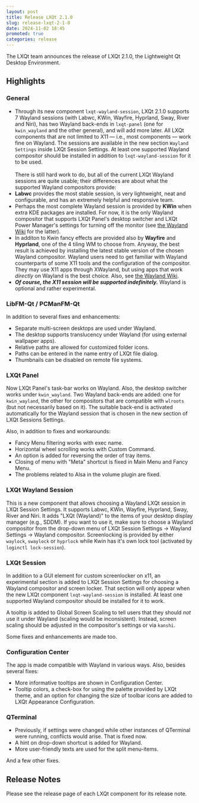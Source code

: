 ```yaml
---
layout: post
title: Release LXQt 2.1.0
slug: release-lxqt-2-1-0
date: 2024-11-02 18:45
promoted: true
categories: release
---
```


The LXQt team announces the release of LXQt 2.1.0, the Lightweight Qt Desktop Environment.

## Highlights

### General

 * Through its new component `lxqt-wayland-session`, LXQt 2.1.0 supports 7 Wayland sessions (with Labwc, KWin, Wayfire, Hyprland, Sway, River and Niri), has two Wayland back-ends in `lxqt-panel` (one for `kwin_wayland` and the other general), and will add more later. All LXQt components that are not limited to X11 — i.e., most components — work fine on Wayland. The sessions are available in the new section `Wayland Settings` inside LXQt Session Settings. At least one supported Wayland compositor should be installed in addition to `lxqt-wayland-session` for it to be used. <br/><br/>
There is still hard work to do, but all of the current LXQt Wayland sessions are quite usable; their differences are about what the supported Wayland compositors provide:
 * **Labwc** provides the most stable session, is very lightweight, neat and configurable, and has an extremely helpful and responsive team.
 * Perhaps the most complete Wayland session is provided by **KWin** when extra KDE packages are installed. For now, it is the only Wayland compositor that supports LXQt Panel's desktop switcher and LXQt Power Manager's settings for turning off the monitor (see [the Wayland Wiki](https://github.com/lxqt/lxqt/wiki/ConfigWaylandSettings#turning-off-monitor-when-idle-with-kwin) for the latter).
 * In additon to Kwin fancy effects are provided also by **Wayfire** and **Hyprland**, one of the 4 tiling WM to choose from.
Anyway, the best result is achieved by installing the latest stable version of the chosen Wayland compositor.
Wayland users need to get familiar with Wayland counterparts of some X11 tools and the configuration of the compositor. They may use X11 apps through XWayland, but using apps that work *directly* on Wayland is the best choice. Also, see [the Wayland Wiki](https://github.com/lxqt/lxqt/wiki/ConfigWaylandSettings).
 * **_Of course, the X11 session will be supported indefinitely._** Wayland is optional and rather experimental.

### LibFM-Qt / PCManFM-Qt

In addition to several fixes and enhancements:

 * Separate multi-screen desktops are used under Wayland.
 * The desktop supports translucency under Wayland (for using external wallpaper apps).
 * Relative paths are allowed for customized folder icons.
 * Paths can be entered in the name entry of LXQt file dialog.
 * Thumbnails can be disabled on remote file systems.

### LXQt Panel

Now LXQt Panel's task-bar works on Wayland. Also, the desktop switcher works under `kwin_wayland`. Two Wayland back-ends are added: one for `kwin_wayland`, the other for compositors that are compatible with `wlroots` (but not necessarily based on it). The suitable back-end is activated automatically for the Wayland session that is chosen in the new section of LXQt Sessions Settings.

Also, in addition to fixes and workarounds:
 * Fancy Menu filtering works with exec name.
 * Horizontal wheel scrolling works with Custom Command.
 * An option is added for reversing the order of tray items.
 * Closing of menu with "Meta" shortcut is fixed in Main Menu and Fancy Menu.
 * The problems related to Alsa in the volume plugin are fixed.

### LXQt Wayland Session

This is a new component that allows choosing a Wayland LXQt session in LXQt Session Settings. It supports Labwc, KWin, Wayfire, Hyprland, Sway, River and Niri. It adds "LXQt (Wayland)" to the items of your desktop display manager (e.g., SDDM). If you want to use it, make sure to choose a Wayland compositor from the drop-down menu of LXQt Session Settings → Wayland Settings → Wayland compositor. Screenlocking is provided by either `waylock`, `swaylock` or `hyprlock` while Kwin has it's own lock tool (activated by `loginctl lock-session`).

### LXQt Session

In addition to a GUI element for custom screenlocker on x11, an experimental section is added to LXQt Session Settings for choosing a Wayland compositor and screen locker. That section will only appear when the new LXQt component `lxqt-wayland-session` is installed. At least one supported Wayland compositor should be installed for it to work.

A tooltip is added to Global Screen Scaling to tell users that they should *not* use it under Wayland (scaling would be inconsistent). Instead, screen scaling should be adjusted in the compositor's settings or via `kanshi`.

Some fixes and enhancements are made too.

### Configuration Center

The app is made compatible with Wayland in various ways. Also, besides several fixes:
 * More informative tooltips are shown in Configuration Center.
 * Tooltip colors, a check-box for using the palette provided by LXQt theme, and an option for changing the size of toolbar icons are added to LXQt Appearance Configuration.

### QTerminal

 * Previously, if settings were changed while other instances of QTerminal were running, conflicts would arise. That is fixed now.
 * A hint on drop-down shortcut is added for Wayland.
 * More user-friendly texts are used for the split menu-items.

And a few other fixes.

## Release Notes

Please see the release page of each LXQt component for its release note.
